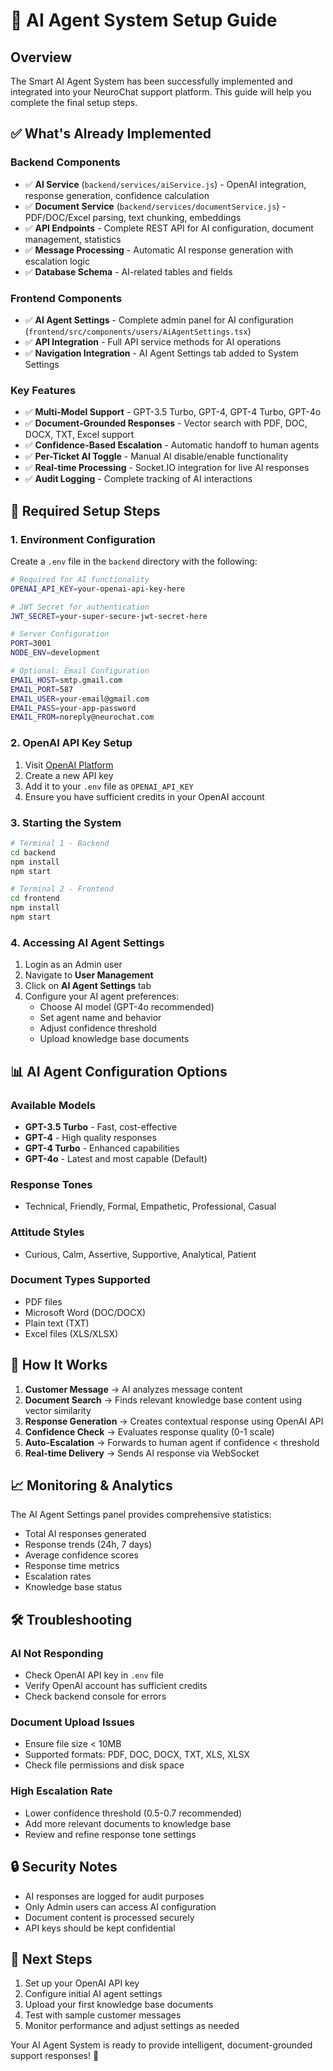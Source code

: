 # 🤖 AI Agent System Setup Guide

## Overview
The Smart AI Agent System has been successfully implemented and integrated into your NeuroChat support platform. This guide will help you complete the final setup steps.

## ✅ What's Already Implemented

### Backend Components
- ✅ **AI Service** (`backend/services/aiService.js`) - OpenAI integration, response generation, confidence calculation
- ✅ **Document Service** (`backend/services/documentService.js`) - PDF/DOC/Excel parsing, text chunking, embeddings
- ✅ **API Endpoints** - Complete REST API for AI configuration, document management, statistics
- ✅ **Message Processing** - Automatic AI response generation with escalation logic
- ✅ **Database Schema** - AI-related tables and fields

### Frontend Components
- ✅ **AI Agent Settings** - Complete admin panel for AI configuration (`frontend/src/components/users/AiAgentSettings.tsx`)
- ✅ **API Integration** - Full API service methods for AI operations
- ✅ **Navigation Integration** - AI Agent Settings tab added to System Settings

### Key Features
- ✅ **Multi-Model Support** - GPT-3.5 Turbo, GPT-4, GPT-4 Turbo, GPT-4o
- ✅ **Document-Grounded Responses** - Vector search with PDF, DOC, DOCX, TXT, Excel support
- ✅ **Confidence-Based Escalation** - Automatic handoff to human agents
- ✅ **Per-Ticket AI Toggle** - Manual AI disable/enable functionality
- ✅ **Real-time Processing** - Socket.IO integration for live AI responses
- ✅ **Audit Logging** - Complete tracking of AI interactions

## 🔧 Required Setup Steps

### 1. Environment Configuration

Create a `.env` file in the `backend` directory with the following:

```bash
# Required for AI functionality
OPENAI_API_KEY=your-openai-api-key-here

# JWT Secret for authentication
JWT_SECRET=your-super-secure-jwt-secret-here

# Server Configuration
PORT=3001
NODE_ENV=development

# Optional: Email Configuration
EMAIL_HOST=smtp.gmail.com
EMAIL_PORT=587
EMAIL_USER=your-email@gmail.com
EMAIL_PASS=your-app-password
EMAIL_FROM=noreply@neurochat.com
```

### 2. OpenAI API Key Setup

1. Visit [OpenAI Platform](https://platform.openai.com/api-keys)
2. Create a new API key
3. Add it to your `.env` file as `OPENAI_API_KEY`
4. Ensure you have sufficient credits in your OpenAI account

### 3. Starting the System

```bash
# Terminal 1 - Backend
cd backend
npm install
npm start

# Terminal 2 - Frontend
cd frontend
npm install
npm start
```

### 4. Accessing AI Agent Settings

1. Login as an Admin user
2. Navigate to **User Management**
3. Click on **AI Agent Settings** tab
4. Configure your AI agent preferences:
   - Choose AI model (GPT-4o recommended)
   - Set agent name and behavior
   - Adjust confidence threshold
   - Upload knowledge base documents

## 📊 AI Agent Configuration Options

### Available Models
- **GPT-3.5 Turbo** - Fast, cost-effective
- **GPT-4** - High quality responses
- **GPT-4 Turbo** - Enhanced capabilities
- **GPT-4o** - Latest and most capable (Default)

### Response Tones
- Technical, Friendly, Formal, Empathetic, Professional, Casual

### Attitude Styles
- Curious, Calm, Assertive, Supportive, Analytical, Patient

### Document Types Supported
- PDF files
- Microsoft Word (DOC/DOCX)
- Plain text (TXT)
- Excel files (XLS/XLSX)

## 🎯 How It Works

1. **Customer Message** → AI analyzes message content
2. **Document Search** → Finds relevant knowledge base content using vector similarity
3. **Response Generation** → Creates contextual response using OpenAI API
4. **Confidence Check** → Evaluates response quality (0-1 scale)
5. **Auto-Escalation** → Forwards to human agent if confidence < threshold
6. **Real-time Delivery** → Sends AI response via WebSocket

## 📈 Monitoring & Analytics

The AI Agent Settings panel provides comprehensive statistics:
- Total AI responses generated
- Response trends (24h, 7 days)
- Average confidence scores
- Response time metrics
- Escalation rates
- Knowledge base status

## 🛠️ Troubleshooting

### AI Not Responding
- Check OpenAI API key in `.env` file
- Verify OpenAI account has sufficient credits
- Check backend console for errors

### Document Upload Issues
- Ensure file size < 10MB
- Supported formats: PDF, DOC, DOCX, TXT, XLS, XLSX
- Check file permissions and disk space

### High Escalation Rate
- Lower confidence threshold (0.5-0.7 recommended)
- Add more relevant documents to knowledge base
- Review and refine response tone settings

## 🔒 Security Notes

- AI responses are logged for audit purposes
- Only Admin users can access AI configuration
- Document content is processed securely
- API keys should be kept confidential

## 🚀 Next Steps

1. Set up your OpenAI API key
2. Configure initial AI agent settings
3. Upload your first knowledge base documents
4. Test with sample customer messages
5. Monitor performance and adjust settings as needed

Your AI Agent System is ready to provide intelligent, document-grounded support responses! 🎉 